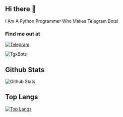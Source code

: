 ## Hi there 👋

I Am A Python Programmer Who Makes Telegram Bots!

### Find me out at
[![Telegram](https://img.shields.io/badge/telegram-1b77FF.svg?style=for-the-badge&logo=telegram)](https://t.me/TgxBots)

<p align="left"> <img src="https://komarev.com/ghpvc/?username=TgxBots&label=Profile%20views&color=0e75b6&style=plastic" alt="TgxBots" /> </p>

## Github Stats
![Github Stats](https://github-readme-stats.vercel.app/api?username=TgxBots&show_icons=true&title_color=fff&icon_color=79ff97&text_color=9f9f9f&bg_color=151515)

## Top Langs
[![Top Langs](https://github-readme-stats.vercel.app/api/top-langs/?username=TgxBots&layout=compact&theme=tokyonight)](https://github.com/anuraghazra/github-readme-stats)
